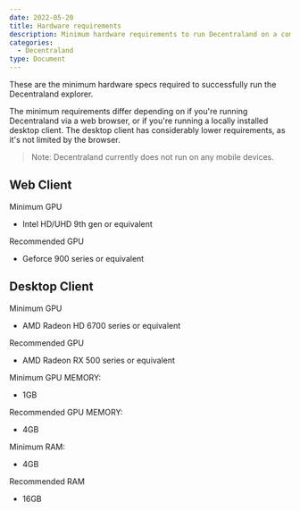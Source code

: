 ```yaml
---
date: 2022-05-20
title: Hardware requirements
description: Minimum hardware requirements to run Decentraland on a computer.
categories:
  - Decentraland
type: Document
---
```


These are the minimum hardware specs required to successfully run the Decentraland explorer.

The minimum requirements differ depending on if you're running Decentraland via a web browser, or if you're running a locally installed desktop client. The desktop client has considerably lower requirements, as it's not limited by the browser.  

> Note: Decentraland currently does not run on any mobile devices.

## Web Client

Minimum GPU

- Intel HD/UHD 9th gen or equivalent

Recommended GPU

- Geforce 900 series or equivalent

## Desktop Client

Minimum GPU

- AMD Radeon HD 6700 series or equivalent

Recommended GPU

- AMD Radeon RX 500 series or equivalent

Minimum GPU MEMORY:

- 1GB

Recommended GPU MEMORY:

- 4GB

Minimum RAM:

- 4GB

Recommended RAM

- 16GB
